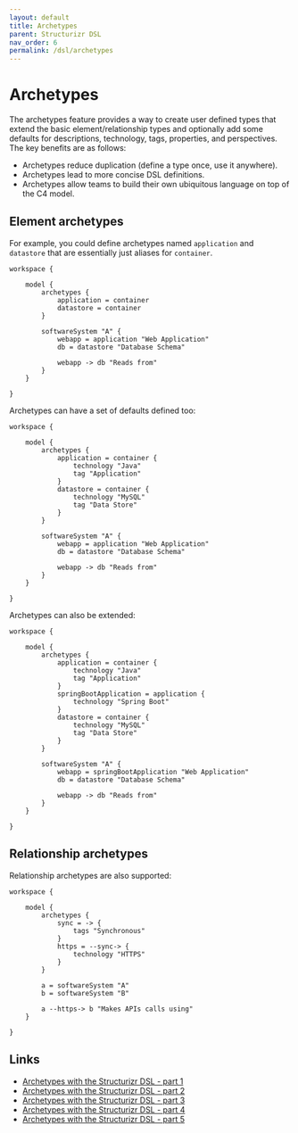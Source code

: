 ```yaml
---
layout: default
title: Archetypes
parent: Structurizr DSL
nav_order: 6
permalink: /dsl/archetypes
---
```


# Archetypes

The archetypes feature provides a way to create user defined types that extend the basic element/relationship types
and optionally add some defaults for descriptions, technology, tags, properties, and perspectives.
The key benefits are as follows:

- Archetypes reduce duplication (define a type once, use it anywhere).
- Archetypes lead to more concise DSL definitions.
- Archetypes allow teams to build their own ubiquitous language on top of the C4 model.

## Element archetypes

For example, you could define archetypes named `application` and `datastore`
that are essentially just aliases for `container`.

```
workspace {

    model {
        archetypes {
            application = container
            datastore = container
        }
        
        softwareSystem "A" {
            webapp = application "Web Application"
            db = datastore "Database Schema"
            
            webapp -> db "Reads from"
        }
    }
    
}
```

Archetypes can have a set of defaults defined too:

```
workspace {

    model {
        archetypes {
            application = container {
                technology "Java"
                tag "Application"
            }
            datastore = container {
                technology "MySQL"
                tag "Data Store"
            }
        }
        
        softwareSystem "A" {
            webapp = application "Web Application"
            db = datastore "Database Schema"
            
            webapp -> db "Reads from"
        }
    }
    
}
```

Archetypes can also be extended:

```
workspace {

    model {
        archetypes {
            application = container {
                technology "Java"
                tag "Application"
            }
            springBootApplication = application {
                technology "Spring Boot"
            }
            datastore = container {
                technology "MySQL"
                tag "Data Store"
            }
        }
        
        softwareSystem "A" {
            webapp = springBootApplication "Web Application"
            db = datastore "Database Schema"
            
            webapp -> db "Reads from"
        }
    }
    
}
```

## Relationship archetypes

Relationship archetypes are also supported:

```
workspace {

    model {
        archetypes {
            sync = -> {
                tags "Synchronous"
            }
            https = --sync-> {
                technology "HTTPS"
            }
        }
        
        a = softwareSystem "A"
        b = softwareSystem "B"
        
        a --https-> b "Makes APIs calls using"
    }

}
```

## Links

- [Archetypes with the Structurizr DSL - part 1](https://www.patreon.com/posts/119553210)
- [Archetypes with the Structurizr DSL - part 2](https://www.patreon.com/posts/119629218)
- [Archetypes with the Structurizr DSL - part 3](https://www.patreon.com/posts/122686698)
- [Archetypes with the Structurizr DSL - part 4](https://www.patreon.com/posts/126215538)
- [Archetypes with the Structurizr DSL - part 5](https://www.patreon.com/posts/130245268)
